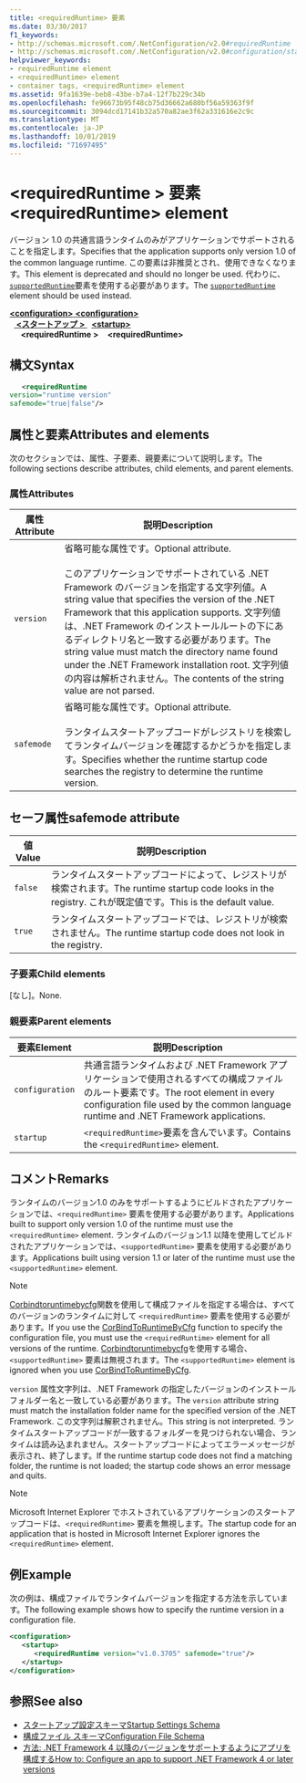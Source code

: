 ```yaml
---
title: <requiredRuntime> 要素
ms.date: 03/30/2017
f1_keywords:
- http://schemas.microsoft.com/.NetConfiguration/v2.0#requiredRuntime
- http://schemas.microsoft.com/.NetConfiguration/v2.0#configuration/startup/requiredRuntime
helpviewer_keywords:
- requiredRuntime element
- <requiredRuntime> element
- container tags, <requiredRuntime> element
ms.assetid: 9fa1639e-beb8-43be-b7a4-12f7b229c34b
ms.openlocfilehash: fe96673b95f48cb75d36662a680bf56a59363f9f
ms.sourcegitcommit: 3094dcd17141b32a570a82ae3f62a331616e2c9c
ms.translationtype: MT
ms.contentlocale: ja-JP
ms.lasthandoff: 10/01/2019
ms.locfileid: "71697495"
---
```

# <a name="requiredruntime-element"></a><span data-ttu-id="380c4-102">\<requiredRuntime > 要素</span><span class="sxs-lookup"><span data-stu-id="380c4-102">\<requiredRuntime> element</span></span>

<span data-ttu-id="380c4-103">バージョン 1.0 の共通言語ランタイムのみがアプリケーションでサポートされることを指定します。</span><span class="sxs-lookup"><span data-stu-id="380c4-103">Specifies that the application supports only version 1.0 of the common language runtime.</span></span> <span data-ttu-id="380c4-104">この要素は非推奨とされ、使用できなくなります。</span><span class="sxs-lookup"><span data-stu-id="380c4-104">This element is deprecated and should no longer be used.</span></span> <span data-ttu-id="380c4-105">代わりに、 [`supportedRuntime`](supportedruntime-element.md)要素を使用する必要があります。</span><span class="sxs-lookup"><span data-stu-id="380c4-105">The [`supportedRuntime`](supportedruntime-element.md) element should be used instead.</span></span>

[<span data-ttu-id="380c4-106"> **\<configuration>** </span><span class="sxs-lookup"><span data-stu-id="380c4-106">**\<configuration>**</span></span>](../configuration-element.md)  
<span data-ttu-id="380c4-107">&nbsp;&nbsp;[ **\<スタートアップ >** ](startup-element.md)</span><span class="sxs-lookup"><span data-stu-id="380c4-107">&nbsp;&nbsp;[**\<startup>**](startup-element.md)</span></span>  
<span data-ttu-id="380c4-108">&nbsp;&nbsp;&nbsp;&nbsp; **\<requiredRuntime >**</span><span class="sxs-lookup"><span data-stu-id="380c4-108">&nbsp;&nbsp;&nbsp;&nbsp;**\<requiredRuntime>**</span></span>  

## <a name="syntax"></a><span data-ttu-id="380c4-109">構文</span><span class="sxs-lookup"><span data-stu-id="380c4-109">Syntax</span></span>

```xml
   <requiredRuntime  
version="runtime version"
safemode="true|false"/>
```

## <a name="attributes-and-elements"></a><span data-ttu-id="380c4-110">属性と要素</span><span class="sxs-lookup"><span data-stu-id="380c4-110">Attributes and elements</span></span>

<span data-ttu-id="380c4-111">次のセクションでは、属性、子要素、親要素について説明します。</span><span class="sxs-lookup"><span data-stu-id="380c4-111">The following sections describe attributes, child elements, and parent elements.</span></span>

### <a name="attributes"></a><span data-ttu-id="380c4-112">属性</span><span class="sxs-lookup"><span data-stu-id="380c4-112">Attributes</span></span>

|<span data-ttu-id="380c4-113">属性</span><span class="sxs-lookup"><span data-stu-id="380c4-113">Attribute</span></span>|<span data-ttu-id="380c4-114">説明</span><span class="sxs-lookup"><span data-stu-id="380c4-114">Description</span></span>|
|---------------|-----------------|
|`version`|<span data-ttu-id="380c4-115">省略可能な属性です。</span><span class="sxs-lookup"><span data-stu-id="380c4-115">Optional attribute.</span></span><br /><br /> <span data-ttu-id="380c4-116">このアプリケーションでサポートされている .NET Framework のバージョンを指定する文字列値。</span><span class="sxs-lookup"><span data-stu-id="380c4-116">A string value that specifies the version of the .NET Framework that this application supports.</span></span> <span data-ttu-id="380c4-117">文字列値は、.NET Framework のインストールルートの下にあるディレクトリ名と一致する必要があります。</span><span class="sxs-lookup"><span data-stu-id="380c4-117">The string value must match the directory name found under the .NET Framework installation root.</span></span> <span data-ttu-id="380c4-118">文字列値の内容は解析されません。</span><span class="sxs-lookup"><span data-stu-id="380c4-118">The contents of the string value are not parsed.</span></span>|
|`safemode`|<span data-ttu-id="380c4-119">省略可能な属性です。</span><span class="sxs-lookup"><span data-stu-id="380c4-119">Optional attribute.</span></span><br /><br /> <span data-ttu-id="380c4-120">ランタイムスタートアップコードがレジストリを検索してランタイムバージョンを確認するかどうかを指定します。</span><span class="sxs-lookup"><span data-stu-id="380c4-120">Specifies whether the runtime startup code searches the registry to determine the runtime version.</span></span>|

## <a name="safemode-attribute"></a><span data-ttu-id="380c4-121">セーフ属性</span><span class="sxs-lookup"><span data-stu-id="380c4-121">safemode attribute</span></span>

|<span data-ttu-id="380c4-122">値</span><span class="sxs-lookup"><span data-stu-id="380c4-122">Value</span></span>|<span data-ttu-id="380c4-123">説明</span><span class="sxs-lookup"><span data-stu-id="380c4-123">Description</span></span>|
|-----------|-----------------|
|`false`|<span data-ttu-id="380c4-124">ランタイムスタートアップコードによって、レジストリが検索されます。</span><span class="sxs-lookup"><span data-stu-id="380c4-124">The runtime startup code looks in the registry.</span></span> <span data-ttu-id="380c4-125">これが既定値です。</span><span class="sxs-lookup"><span data-stu-id="380c4-125">This is the default value.</span></span>|
|`true`|<span data-ttu-id="380c4-126">ランタイムスタートアップコードでは、レジストリが検索されません。</span><span class="sxs-lookup"><span data-stu-id="380c4-126">The runtime startup code does not look in the registry.</span></span>|

### <a name="child-elements"></a><span data-ttu-id="380c4-127">子要素</span><span class="sxs-lookup"><span data-stu-id="380c4-127">Child elements</span></span>

<span data-ttu-id="380c4-128">[なし]。</span><span class="sxs-lookup"><span data-stu-id="380c4-128">None.</span></span>

### <a name="parent-elements"></a><span data-ttu-id="380c4-129">親要素</span><span class="sxs-lookup"><span data-stu-id="380c4-129">Parent elements</span></span>

|<span data-ttu-id="380c4-130">要素</span><span class="sxs-lookup"><span data-stu-id="380c4-130">Element</span></span>|<span data-ttu-id="380c4-131">説明</span><span class="sxs-lookup"><span data-stu-id="380c4-131">Description</span></span>|
|-------------|-----------------|
|`configuration`|<span data-ttu-id="380c4-132">共通言語ランタイムおよび .NET Framework アプリケーションで使用されるすべての構成ファイルのルート要素です。</span><span class="sxs-lookup"><span data-stu-id="380c4-132">The root element in every configuration file used by the common language runtime and .NET Framework applications.</span></span>|
|`startup`|<span data-ttu-id="380c4-133">`<requiredRuntime>`要素を含んでいます。</span><span class="sxs-lookup"><span data-stu-id="380c4-133">Contains the `<requiredRuntime>` element.</span></span>|

## <a name="remarks"></a><span data-ttu-id="380c4-134">コメント</span><span class="sxs-lookup"><span data-stu-id="380c4-134">Remarks</span></span>
 <span data-ttu-id="380c4-135">ランタイムのバージョン1.0 のみをサポートするようにビルドされたアプリケーションでは、`<requiredRuntime>` 要素を使用する必要があります。</span><span class="sxs-lookup"><span data-stu-id="380c4-135">Applications built to support only version 1.0 of the runtime must use the `<requiredRuntime>` element.</span></span> <span data-ttu-id="380c4-136">ランタイムのバージョン1.1 以降を使用してビルドされたアプリケーションでは、`<supportedRuntime>` 要素を使用する必要があります。</span><span class="sxs-lookup"><span data-stu-id="380c4-136">Applications built using version 1.1 or later of the runtime must use the `<supportedRuntime>` element.</span></span>

> [!NOTE]
> <span data-ttu-id="380c4-137">[Corbindtoruntimebycfg](../../../unmanaged-api/hosting/corbindtoruntimebycfg-function.md)関数を使用して構成ファイルを指定する場合は、すべてのバージョンのランタイムに対して `<requiredRuntime>` 要素を使用する必要があります。</span><span class="sxs-lookup"><span data-stu-id="380c4-137">If you use the [CorBindToRuntimeByCfg](../../../unmanaged-api/hosting/corbindtoruntimebycfg-function.md) function to specify the configuration file, you must use the `<requiredRuntime>` element for all versions of the runtime.</span></span> <span data-ttu-id="380c4-138">[Corbindtoruntimebycfg](../../../unmanaged-api/hosting/corbindtoruntimebycfg-function.md)を使用する場合、`<supportedRuntime>` 要素は無視されます。</span><span class="sxs-lookup"><span data-stu-id="380c4-138">The `<supportedRuntime>` element is ignored when you use [CorBindToRuntimeByCfg](../../../unmanaged-api/hosting/corbindtoruntimebycfg-function.md).</span></span>

 <span data-ttu-id="380c4-139">`version` 属性文字列は、.NET Framework の指定したバージョンのインストールフォルダー名と一致している必要があります。</span><span class="sxs-lookup"><span data-stu-id="380c4-139">The `version` attribute string must match the installation folder name for the specified version of the .NET Framework.</span></span> <span data-ttu-id="380c4-140">この文字列は解釈されません。</span><span class="sxs-lookup"><span data-stu-id="380c4-140">This string is not interpreted.</span></span> <span data-ttu-id="380c4-141">ランタイムスタートアップコードが一致するフォルダーを見つけられない場合、ランタイムは読み込まれません。スタートアップコードによってエラーメッセージが表示され、終了します。</span><span class="sxs-lookup"><span data-stu-id="380c4-141">If the runtime startup code does not find a matching folder, the runtime is not loaded; the startup code shows an error message and quits.</span></span>

> [!NOTE]
> <span data-ttu-id="380c4-142">Microsoft Internet Explorer でホストされているアプリケーションのスタートアップコードは、`<requiredRuntime>` 要素を無視します。</span><span class="sxs-lookup"><span data-stu-id="380c4-142">The startup code for an application that is hosted in Microsoft Internet Explorer ignores the `<requiredRuntime>` element.</span></span>

## <a name="example"></a><span data-ttu-id="380c4-143">例</span><span class="sxs-lookup"><span data-stu-id="380c4-143">Example</span></span>

<span data-ttu-id="380c4-144">次の例は、構成ファイルでランタイムバージョンを指定する方法を示しています。</span><span class="sxs-lookup"><span data-stu-id="380c4-144">The following example shows how to specify the runtime version in a configuration file.</span></span>

```xml
<configuration>
   <startup>
      <requiredRuntime version="v1.0.3705" safemode="true"/>
   </startup>
</configuration>
```

## <a name="see-also"></a><span data-ttu-id="380c4-145">参照</span><span class="sxs-lookup"><span data-stu-id="380c4-145">See also</span></span>

- [<span data-ttu-id="380c4-146">スタートアップ設定スキーマ</span><span class="sxs-lookup"><span data-stu-id="380c4-146">Startup Settings Schema</span></span>](index.md)
- [<span data-ttu-id="380c4-147">構成ファイル スキーマ</span><span class="sxs-lookup"><span data-stu-id="380c4-147">Configuration File Schema</span></span>](../index.md)
- [<span data-ttu-id="380c4-148">方法: .NET Framework 4 以降のバージョンをサポートするようにアプリを構成する</span><span class="sxs-lookup"><span data-stu-id="380c4-148">How to: Configure an app to support .NET Framework 4 or later versions</span></span>](../../../migration-guide/how-to-configure-an-app-to-support-net-framework-4-or-4-5.md)
